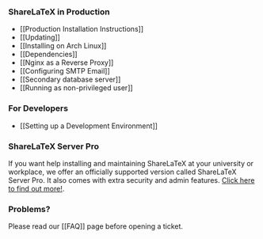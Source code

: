 ### ShareLaTeX in Production

* [[Production Installation Instructions]]
* [[Updating]]
* [[Installing on Arch Linux]]
* [[Dependencies]]
* [[Nginx as a Reverse Proxy]]
* [[Configuring SMTP Email]]
* [[Secondary database server]]
* [[Running as non-privileged user]]

### For Developers

* [[Setting up a Development Environment]]

### ShareLaTeX Server Pro

If you want help installing and maintaining ShareLaTeX at your university or workplace, we offer an officially supported version called ShareLaTeX Server Pro. It also comes with extra security and admin features. [Click here to find out more!](https://www.sharelatex.com/university/onsite.html).

### Problems?

Please read our [[FAQ]] page before opening a ticket.